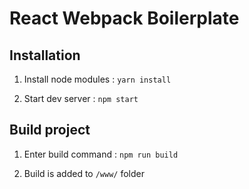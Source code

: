 # React Webpack Boilerplate

## Installation

1. Install node modules :
   `yarn install`

2. Start dev server :
   `npm start`

## Build project

1. Enter build command :
   `npm run build`

2. Build is added to `/www/` folder